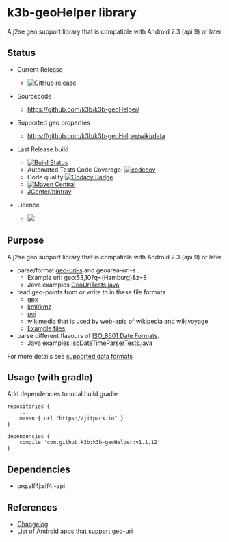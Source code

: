 # k3b-geoHelper library

A j2se geo support library that is compatible with Android 2.3 (api 9) or later

## Status

* Current Release 
  * [![GitHub release](https://img.shields.io/github/release/k3b/k3b-geoHelper.svg?maxAge=3600)](https://github.com/k3b/k3b-geoHelper/wiki/History)
* Sourcecode 
  * https://github.com/k3b/k3b-geoHelper/
* Supported geo properties
  * https://github.com/k3b/k3b-geoHelper/wiki/data
* Last Release build 
  * [![Build Status](https://travis-ci.org/k3b/k3b-geoHelper.svg?branch=master)](https://travis-ci.org/k3b/k3b-geoHelper)
  * Automated Tests Code Coverage: [![codecov](https://codecov.io/gh/k3b/k3b-geoHelper/branch/master/graph/badge.svg)](https://codecov.io/gh/k3b/k3b-geoHelper)
  * Code quality [![Codacy Badge](https://api.codacy.com/project/badge/Grade/0d3f1717026c429bb02c04ad8b7ed76d)](https://www.codacy.com/app/klaus3b-github/k3b-geoHelper?utm_source=github.com&amp;utm_medium=referral&amp;utm_content=k3b/k3b-geoHelper&amp;utm_campaign=Badge_Grade)
  * [![Maven Central](https://img.shields.io/maven-central/v/com.github.k3b/k3b-geoHelper.svg)](http://search.maven.org/#search|ga|1|k3b-geoHelper)
  * [JCenter/bintray](https://bintray.com/k3b/maven/k3b-geoHelper/view)
  
* Licence
  * [<img src="https://img.shields.io/github/license/k3b/k3b-geoHelper.svg"></img>](https://github.com/k3b/k3b-geoHelper/blob/master/LICENSE)

## Purpose

A j2se geo support library that is compatible with Android 2.3 (api 9) or later

* parse/format [geo-uri-s](https://github.com/k3b/k3b-geoHelper/wiki/data#geo) and geoarea-uri-s .
	* Example uri: geo:53,10?q=(Hamburg)&z=8
	* Java examples [GeoUriTests.java](https://github.com/k3b/k3b-geoHelper/blob/master/k3b-geoHelper/src/test/java/de/k3b/geo/io/GeoUriTests.java)
* read geo-points from or write to in these file formats
	* [gpx](https://github.com/k3b/k3b-geoHelper/wiki/data#gpx)
	* [kml/kmz](https://github.com/k3b/k3b-geoHelper/wiki/data#kml)
	* [poi](https://github.com/k3b/k3b-geoHelper/wiki/data#poi)
	* [wikimedia](https://github.com/k3b/k3b-geoHelper/wiki/data#wikimedia) that is used by web-apis of wikipedia and wikivoyage
	* [Example files](https://github.com/k3b/k3b-geoHelper/blob/master/k3b-geoHelper/src/test/resources/de/k3b/geo/io/regressionTests/)
* parse different flavours of [ISO_8601 Date Formats](https://en.wikipedia.org/wiki/ISO_8601). 
	* Java examples [IsoDateTimeParserTests.java](https://github.com/k3b/k3b-geoHelper/blob/master/k3b-geoHelper/src/test/java/de/k3b/util/IsoDateTimeParserTests.java)

For more details see [supported data formats](https://github.com/k3b/k3b-geoHelper/wiki/data)

## Usage (with gradle) ##

Add dependencies to local build.gradle 

    repositories {
        ...
        maven { url "https://jitpack.io" }
    }

	dependencies {
		compile 'com.github.k3b:k3b-geoHelper:v1.1.12'
	}

## Dependencies ##

* org.slf4j:slf4j-api

## References ##

* [Changelog](https://github.com/k3b/k3b-geoHelper/wiki/History)
* [List of Android apps that support geo-uri](https://github.com/k3b/k3b-geoHelper/wiki/Android-Geo-aware-apps)
